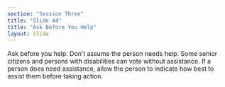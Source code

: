 ```yaml
---
section: "Session Three"
title: "Slide 44"
title: "Ask Before You Help"
layout: slide
---
```


Ask before you help. Don’t assume the person needs help. Some senior citizens and persons with disabilities can vote without assistance. If a person does need assistance, allow the person to indicate how best to assist them before taking action.
